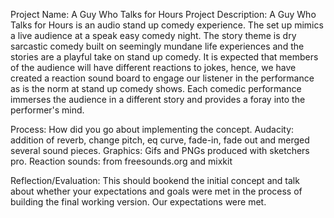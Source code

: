 Project Name: A Guy Who Talks for Hours
Project Description: 
A Guy Who Talks for Hours is an audio stand up comedy experience. The set up mimics a live audience at a speak easy comedy night. The story theme is dry sarcastic comedy built on seemingly mundane life experiences and the stories are a playful take on stand up comedy.
It is expected that members of the audience will have different reactions to jokes, hence, we have created a reaction sound board to engage our listener in the performance as is the norm at stand up comedy shows.
Each comedic performance immerses the audience in a different story and provides a foray into the performer's mind.

Process: How did you go about implementing the concept.
Audacity: addition of reverb, change pitch, eq curve, fade-in, fade out and merged several sound pieces.
Graphics: Gifs and PNGs produced with sketchers pro.
Reaction sounds: from freesounds.org and mixkit

Reflection/Evaluation: This should bookend the initial concept and talk about whether your expectations and goals were met in the process of building the final working version.
Our expectations were met.
